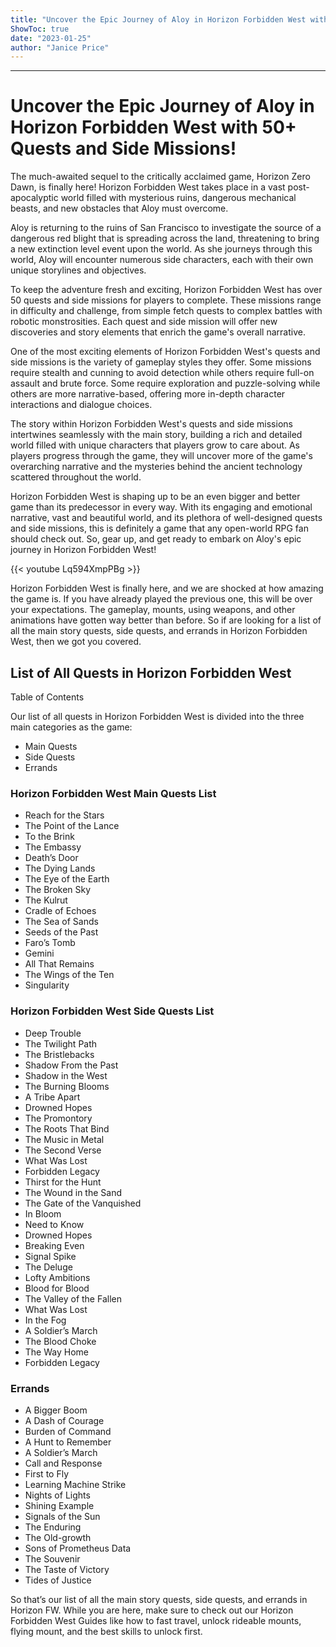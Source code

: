 ```yaml
---
title: "Uncover the Epic Journey of Aloy in Horizon Forbidden West with 50+ Quests and Side Missions!"
ShowToc: true 
date: "2023-01-25"
author: "Janice Price"
---
```

*****
# Uncover the Epic Journey of Aloy in Horizon Forbidden West with 50+ Quests and Side Missions!

The much-awaited sequel to the critically acclaimed game, Horizon Zero Dawn, is finally here! Horizon Forbidden West takes place in a vast post-apocalyptic world filled with mysterious ruins, dangerous mechanical beasts, and new obstacles that Aloy must overcome.

Aloy is returning to the ruins of San Francisco to investigate the source of a dangerous red blight that is spreading across the land, threatening to bring a new extinction level event upon the world. As she journeys through this world, Aloy will encounter numerous side characters, each with their own unique storylines and objectives. 

To keep the adventure fresh and exciting, Horizon Forbidden West has over 50 quests and side missions for players to complete. These missions range in difficulty and challenge, from simple fetch quests to complex battles with robotic monstrosities. Each quest and side mission will offer new discoveries and story elements that enrich the game's overall narrative.

One of the most exciting elements of Horizon Forbidden West's quests and side missions is the variety of gameplay styles they offer. Some missions require stealth and cunning to avoid detection while others require full-on assault and brute force. Some require exploration and puzzle-solving while others are more narrative-based, offering more in-depth character interactions and dialogue choices.

The story within Horizon Forbidden West's quests and side missions intertwines seamlessly with the main story, building a rich and detailed world filled with unique characters that players grow to care about. As players progress through the game, they will uncover more of the game's overarching narrative and the mysteries behind the ancient technology scattered throughout the world.

Horizon Forbidden West is shaping up to be an even bigger and better game than its predecessor in every way. With its engaging and emotional narrative, vast and beautiful world, and its plethora of well-designed quests and side missions, this is definitely a game that any open-world RPG fan should check out. So, gear up, and get ready to embark on Aloy's epic journey in Horizon Forbidden West!

{{< youtube Lq594XmpPBg >}} 



Horizon Forbidden West is finally here, and we are shocked at how amazing the game is. If you have already played the previous one, this will be over your expectations. The gameplay, mounts, using weapons, and other animations have gotten way better than before. So if are looking for a list of all the main story quests, side quests, and errands in Horizon Forbidden West, then we got you covered.
 
## List of All Quests in Horizon Forbidden West
 

 
Table of Contents
 
Our list of all quests in Horizon Forbidden West is divided into the three main categories as the game:
 
- Main Quests
 - Side Quests
 - Errands

 
### Horizon Forbidden West Main Quests List
 
- Reach for the Stars
 - The Point of the Lance
 - To the Brink
 - The Embassy
 - Death’s Door
 - The Dying Lands
 - The Eye of the Earth
 - The Broken Sky
 - The Kulrut
 - Cradle of Echoes
 - The Sea of Sands
 - Seeds of the Past
 - Faro’s Tomb
 - Gemini
 - All That Remains
 - The Wings of the Ten
 - Singularity

 
### Horizon Forbidden West Side Quests List
 
- Deep Trouble
 - The Twilight Path
 - The Bristlebacks
 - Shadow From the Past
 - Shadow in the West
 - The Burning Blooms
 - A Tribe Apart
 - Drowned Hopes
 - The Promontory
 - The Roots That Bind
 - The Music in Metal
 - The Second Verse
 - What Was Lost
 - Forbidden Legacy
 - Thirst for the Hunt
 - The Wound in the Sand
 - The Gate of the Vanquished
 - In Bloom
 - Need to Know
 - Drowned Hopes
 - Breaking Even
 - Signal Spike
 - The Deluge
 - Lofty Ambitions
 - Blood for Blood
 - The Valley of the Fallen
 - What Was Lost
 - In the Fog
 - A Soldier’s March
 - The Blood Choke
 - The Way Home
 - Forbidden Legacy

 
### Errands
 
- A Bigger Boom
 - A Dash of Courage
 - Burden of Command
 - A Hunt to Remember
 - A Soldier’s March
 - Call and Response
 - First to Fly
 - Learning Machine Strike
 - Nights of Lights
 - Shining Example
 - Signals of the Sun
 - The Enduring
 - The Old-growth
 - Sons of Prometheus Data
 - The Souvenir
 - The Taste of Victory
 - Tides of Justice

 
So that’s our list of all the main story quests, side quests, and errands in Horizon FW. While you are here, make sure to check out our Horizon Forbidden West Guides like how to fast travel, unlock rideable mounts, flying mount, and the best skills to unlock first.




